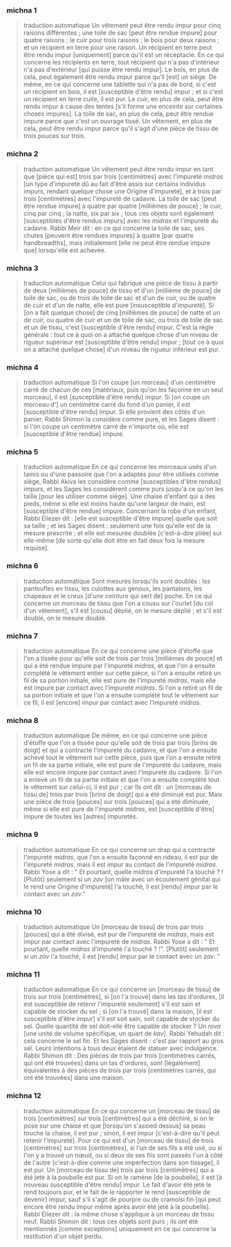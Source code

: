 
### michna 1
> traduction automatique
Un vêtement peut être rendu impur pour cinq raisons différentes ; une toile de sac [peut être rendue impure] pour quatre raisons ; le cuir pour trois raisons ; le bois pour deux raisons ; et un récipient en terre pour une raison. Un récipient en terre peut être rendu impur [uniquement] parce qu'il est un réceptacle. En ce qui concerne les récipients en terre, tout récipient qui n'a pas d'intérieur n'a pas d'extérieur [qui puisse être rendu impur]. Le bois, en plus de cela, peut également être rendu impur parce qu'il [est] un siège. De même, en ce qui concerne une tablette qui n'a pas de bord, si c'est un récipient en bois, il est [susceptible d'être rendu] impur ; et si c'est un récipient en terre cuite, il est pur.  Le cuir, en plus de cela, peut être rendu impur à cause des tentes [s'il forme une enceinte sur certaines choses impures]. La toile de sac, en plus de cela, peut être rendue impure parce que c'est un ouvrage tissé. Un vêtement, en plus de cela, peut être rendu impur parce qu'il s'agit d'une pièce de tissu de trois pouces sur trois.

### michna 2
> traduction automatique
Un vêtement peut être rendu impur en tant que [pièce qui est] trois par trois [centimètres] avec l'impureté <i>midras</i> [un type d'impureté dû au fait d'être assis sur certains individus impurs, rendant quelque chose une Origine d'impureté], et à trois par trois [centimètres] avec l'impureté de cadavre. La toile de sac [peut être rendue impure] à quatre par quatre [millièmes de pouce] ; le cuir, cinq par cinq ; la natte, six par six ; tous ces objets sont également [susceptibles d'être rendus impurs] avec les <i>midras</i> et l'impureté du cadavre.  Rabbi Meir dit : en ce qui concerne la toile de sac, ses chutes [peuvent être rendues impures] à quatre [par quatre handbreadths], mais initialement [elle ne peut être rendue impure que] lorsqu'elle est achevée.

### michna 3
> traduction automatique
Celui qui fabrique une pièce de tissu à partir de deux [millièmes de pouce] de tissu et d'un [millième de pouce] de toile de sac, ou de trois de toile de sac et d'un de cuir, ou de quatre de cuir et d'un de natte, elle est pure [insusceptible d'impureté]. Si [on a fait quelque chose] de cinq [millièmes de pouce] de natte et un de cuir, ou quatre de cuir et un de toile de sac, ou trois de toile de sac et un de tissu, c'est [susceptible d'être rendu] impur. C'est la règle générale : tout ce à quoi on a attaché quelque chose d'un niveau de rigueur supérieur est [susceptible d'être rendu] impur ; [tout ce à quoi on a attaché quelque chose] d'un niveau de rigueur inférieur est pur.

### michna 4
> traduction automatique
Si l'on coupe [un morceau] d'un centimètre carré de chacun de ces [matériaux, puis qu'on les façonne en un seul morceau], il est [susceptible d'être rendu] impur. Si [on coupe un morceau d'] un centimètre carré du fond d'un panier, il est [susceptible d'être rendu] impur. Si elle provient des côtés d'un panier, Rabbi Shimon la considère comme pure, et les Sages disent : si l'on coupe un centimètre carré de n'importe où, elle est [susceptible d'être rendue] impure.

### michna 5
> traduction automatique
En ce qui concerne les morceaux usés d'un tamis ou d'une passoire que l'on a adaptés pour être utilisés comme siège, Rabbi Akiva les considère comme [susceptibles d'être rendus] impurs, et les Sages les considèrent comme purs jusqu'à ce qu'on les taille [pour les utiliser comme siège]. Une chaise d'enfant qui a des pieds, même si elle est moins haute qu'une largeur de main, est [susceptible d'être rendue] impure. Concernant la robe d'un enfant, Rabbi Eliezer dit : [elle est susceptible d'être impure] quelle que soit sa taille ; et les Sages disent : seulement une fois qu'elle est de la mesure prescrite ; et elle est mesurée doublée [c'est-à-dire pliée] sur elle-même [de sorte qu'elle doit être en fait deux fois la mesure requise].

### michna 6
> traduction automatique
Sont mesurés lorsqu'ils sont doublés : les pantoufles en tissu, les culottes aux genoux, les pantalons, les chapeaux et le creux [d'une ceinture qui sert de] poche. En ce qui concerne un morceau de tissu que l'on a cousu sur l'ourlet [du col d'un vêtement], s'il est [cousu] déplié, on le mesure déplié ; et s'il est doublé, on le mesure doublé.

### michna 7
> traduction automatique
En ce qui concerne une pièce d'étoffe que l'on a tissée pour qu'elle soit de trois par trois [millièmes de pouce] et qui a été rendue impure par l'impureté <i>midras</i>, et que l'on a ensuite complété le vêtement entier sur cette pièce, si l'on a ensuite retiré un fil de sa portion initiale, elle est pure de l'impureté <i>midras</i>, mais elle est impure par contact avec l'impureté <i>midras</i>. Si l'on a retiré un fil de sa portion initiale et que l'on a ensuite complété tout le vêtement sur ce fil, il est [encore] impur par contact avec l'impureté <i>midras</i>.

### michna 8
> traduction automatique
De même, en ce qui concerne une pièce d'étoffe que l'on a tissée pour qu'elle soit de trois par trois [brins de doigt] et qui a contracté l'impureté du cadavre, et que l'on a ensuite achevé tout le vêtement sur cette pièce, puis que l'on a ensuite retiré un fil de sa partie initiale, elle est pure de l'impureté du cadavre, mais elle est encore impure par contact avec l'impureté du cadavre. Si l'on a enlevé un fil de sa partie initiale et que l'on a ensuite complété tout le vêtement sur celui-ci, il est pur ; car Ils ont dit : un [morceau de tissu de] trois par trois [brins de doigt] qui a été diminué est pur. Mais une pièce de trois [pouces] sur trois [pouces] qui a été diminuée, même si elle est pure de l'impureté <i>midras</i>, est [susceptible d'être] impure de toutes les [autres] impuretés.

### michna 9
> traduction automatique
En ce qui concerne un drap qui a contracté l'impureté <i>midras</i>, que l'on a ensuite façonné en rideau, il est pur de l'impureté <i>midras</i>, mais il est impur au contact de l'impureté <i>midras</i>.  Rabbi Yose a dit : " Et pourtant, quelle <i>midras</i> d'impureté l'a touché ? ! [Plutôt] seulement si un <i>zav</i> [un mâle avec un écoulement génital qui le rend une Origine d'impureté] l'a touché, il est [rendu] impur par le contact avec un <i>zav</i>."

### michna 10
> traduction automatique
Un [morceau de tissu] de trois par trois [pouces] qui a été divisé, est pur de l'impureté de <i>midras</i>, mais est impur par contact avec l'impureté de <i>midras</i>.  Rabbi Yose a dit : " Et pourtant, quelle <i>midras</i> d'impureté l'a touché ? !". [Plutôt] seulement si un <i>zav</i> l'a touché, il est [rendu] impur par le contact avec un <i>zav</i>. "

### michna 11
> traduction automatique
En ce qui concerne un [morceau de tissu] de trois sur trois [centimètres], si [on l'a trouvé] dans les tas d'ordures, [il est susceptible de retenir l'impureté seulement] s'il est sain et capable de stocker du sel ; si [on l'a trouvé] dans la maison, [il est susceptible d'être impur] s'il est soit sain, soit capable de stocker du sel.  Quelle quantité de sel doit-elle être capable de stocker ? Un <i>rova</i> [une unité de volume spécifique, un quart de <i>kav</i>]. Rabbi Yehudah dit : cela concerne le sel fin. Et les Sages disent : c'est par rapport au gros sel.  Leurs intentions à tous deux étaient de statuer avec indulgence.      Rabbi Shimon dit : Des pièces de trois par trois [centimètres carrés, qui ont été trouvées] dans un tas d'ordures, sont [légalement] équivalentes à des pièces de trois par trois [centimètres carrés, qui ont été trouvées] dans une maison.

### michna 12
> traduction automatique
En ce qui concerne un [morceau de tissu] de trois [centimètres] sur trois [centimètres] qui a été déchiré, si on le pose sur une chaise et que [lorsqu'on s'assied dessus] sa peau touche la chaise, il est pur ; sinon, il est impur [c'est-à-dire qu'il peut retenir l'impureté]. Pour ce qui est d'un [morceau de tissu] de trois [centimètres] sur trois [centimètres], si l'un de ses fils a été usé, ou si l'on y a trouvé un nœud, ou si deux de ses fils sont passés l'un à côté de l'autre [c'est-à-dire comme une imperfection dans son tissage], il est pur. Un [morceau de tissu de] trois par trois [centimètres] qui a été jeté à la poubelle est pur. Si on le ramène [de la poubelle], il est [à nouveau susceptible d'être rendu] impur. Le fait d'avoir été jeté le rend toujours pur, et le fait de le rapporter le rend [susceptible de devenir] impur, sauf s'il s'agit de pourpre ou de cramoisi fin [qui peut encore être rendu impur même après avoir été jeté à la poubelle].      Rabbi Eliezer dit : la même chose s'applique à un morceau de tissu neuf. Rabbi Shimon dit : tous ces objets sont purs ; ils ont été mentionnés [comme exceptions] uniquement en ce qui concerne la restitution d'un objet perdu.
